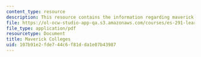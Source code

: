 ```yaml
---
content_type: resource
description: This resource contains the information regarding maverick colleges.
file: https://ol-ocw-studio-app-qa.s3.amazonaws.com/courses/es-291-learning-seminar-experiments-in-education-spring-2003/107b91e2fde744c6f81dda1e07b43987_MITES_291S03_11.pdf
file_type: application/pdf
resourcetype: Document
title: Maverick Colleges
uid: 107b91e2-fde7-44c6-f81d-da1e07b43987
---
```

